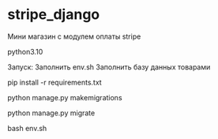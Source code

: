 # stripe_django

Мини магазин с модулем оплаты stripe

python3.10

Запуск:
Заполнить env.sh
Заполнить базу данных товарами


pip install -r requirements.txt

python manage.py makemigrations

python manage.py migrate

bash env.sh
